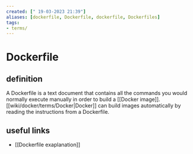 ```yaml
---
created: [" 19-03-2023 21:39"]
aliases: [dockerfile, Dockerfile, dockerfile, Dockerfiles]
tags:
- terms/
---
```


# Dockerfile

## definition

A Dockerfile is a text document that contains all the commands you would normally execute manually in order to build a [[Docker image]]. [[wiki/docker/terms/Docker|Docker]] can build images automatically by reading the instructions from a Dockerfile.

## useful links

* [[Dockerfile exaplanation]]